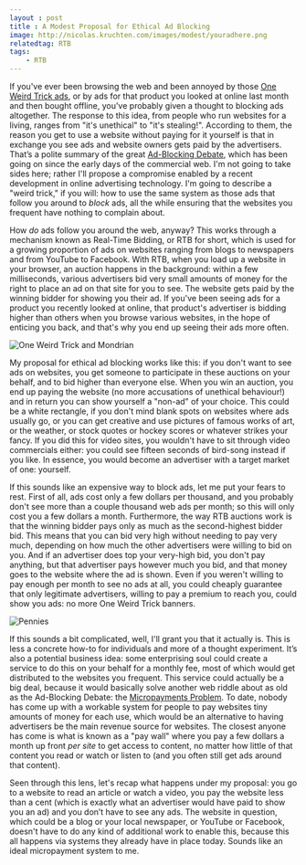 ```yaml
---
layout : post
title : A Modest Proposal for Ethical Ad Blocking
image: http://nicolas.kruchten.com/images/modest/youradhere.png
relatedtag: RTB
tags:
    - RTB
---
```


If you've ever been browsing the web and been annoyed by those [One Weird Trick ads][owt], or by ads for that product you looked at online last month and then bought offline, you've probably given a thought to blocking ads altogether. The response to this idea, from people who run websites for a living, ranges from "it's unethical" to "it's stealing!". According to them, the reason you get to use a website without paying for it yourself is that in exchange you see ads and website owners gets paid by the advertisers. That’s a polite summary of the great [Ad-Blocking Debate][abd], which has been going on since the early days of the commercial web. I'm not going to take sides here; rather I'll propose a compromise enabled by a recent development in online advertising technology. I'm going to describe a "weird trick," if you will: how to use the same system as those ads that follow you around to *block* ads, all the while ensuring that the websites you frequent have nothing to complain about.

<!-- more -->

How *do* ads follow you around the web, anyway? This works through a mechanism known as Real-Time Bidding, or RTB for short, which is used for a growing proportion of ads on websites ranging from blogs to newspapers and from YouTube to Facebook. With RTB, when you load up a website in your browser, an auction happens in the background: within a few milliseconds, various advertisers bid very small amounts of money for the right to place an ad on that site for you to see. The website gets paid by the winning bidder for showing you their ad. If you've been seeing ads for a product you recently looked at online, that product's advertiser is bidding higher than others when you browse various websites, in the hope of enticing you back, and that's why you end up seeing their ads more often. 

![One Weird Trick and Mondrian](http://nicolas.kruchten.com/images/modest/oneweirdmondrian.png)
        
My proposal for ethical ad blocking works like this: if you don't want to see ads on websites, you get someone to participate in these auctions on your behalf, and to bid higher than everyone else. When you win an auction, you end up paying the website (no more accusations of unethical behaviour!) and in return you can show yourself a "non-ad" of your choice. This could be a white rectangle, if you don't mind blank spots on websites where ads usually go, or you can get creative and use pictures of famous works of art, or the weather, or stock quotes or hockey scores or whatever strikes your fancy. If you did this for video sites, you wouldn't have to sit through video commercials either: you could see fifteen seconds of bird-song instead if you like. In essence, you would become an advertiser with a target market of one: yourself.

If this sounds like an expensive way to block ads, let me put your fears to rest. First of all, ads cost only a few dollars per thousand, and you probably don't see more than a couple thousand web ads per month; so this will only cost you a few dollars a month. Furthermore, the way RTB auctions work is that the winning bidder pays only as much as the second-highest bidder bid. This means that you can bid very high without needing to pay very much, depending on how much the other advertisers were willing to bid on you. And if an advertiser does top your very-high bid, you don't pay anything, but that advertiser pays however much you bid, and that money goes to the website where the ad is shown. Even if you weren't willing to pay enough per month to see no ads at all, you could cheaply guarantee that only legitimate advertisers, willing to pay a premium to reach you, could show you ads: no more One Weird Trick banners.

![Pennies](http://nicolas.kruchten.com/images/modest/pennies.jpeg)

If this sounds a bit complicated, well, I'll grant you that it actually is. This is less a concrete how-to for individuals and more of a thought experiment. It’s also a potential business idea: some enterprising soul could create a service to do this on your behalf for a monthly fee, most of which would get distributed to the websites you frequent. This service could actually be a big deal, because it would basically solve another web riddle about as old as the Ad-Blocking Debate: the [Micropayments Problem][mp]. To date, nobody has come up with a workable system for people to pay websites tiny amounts of money for each use, which would be an alternative to having advertisers be the main revenue source for websites. The closest anyone has come is what is known as a "pay wall" where you pay a few dollars a month up front *per site* to get access to content, no matter how little of that content you read or watch or listen to (and you often still get ads around that content).

Seen through this lens, let's recap what happens under my proposal: you go to a website to read an article or watch a video, you pay the website less than a cent (which is exactly what an advertiser would have paid to show you an ad) and you don’t have to see any ads. The website in question, which could be a blog or your local newspaper, or YouTube or Facebook, doesn't have to do any kind of additional work to enable this, because this all happens via systems they already have in place today. Sounds like an ideal micropayment system to me.

[owt]: http://www.slate.com/articles/business/moneybox/2013/07/how_one_weird_trick_conquered_the_internet_what_happens_when_you_click_on.single.html
[abd]: https://www.google.ca/search?q=ethical+ad+blocking
[mp]: http://www.shirky.com/weblog/2009/02/why-small-payments-wont-save-publishers/
